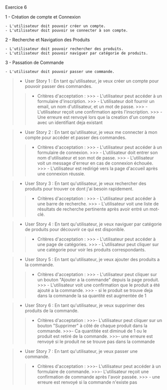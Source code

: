 Exercice 6 

1 - Création de compte et Connexion

    - L'utilisateur doit pouvoir créer un compte.
    - L'utilisateur doit pouvoir se connecter à son compte.

2 - Recherche et Navigation des Produits

    - L'utilisateur doit pouvoir rechercher des produits.
    - L'utilisateur doit pouvoir naviguer par catégorie de produits.

3 - Passation de Commande

    - L'utilisateur doit pouvoir passer une commande.



>- User Story 1 : En tant qu'utilisateur, je veux créer un compte pour pouvoir passer des commandes.
>> - Critères d'acceptation :
        >>> - L'utilisateur peut accéder à un formulaire d'inscription.
        >>> - L'utilisateur doit fournir un email, un nom d'utilisateur, et un mot de passe.
        >>> - L'utilisateur reçoit une confirmation après l'inscription.
        >>> - Une erreure est renvoyé lors que la creation d'un compte avec un identifiant deja existant

>- User Story 2 : En tant qu'utilisateur, je veux me connecter à mon compte pour accéder et passer des commandes.
>> -    Critères d'acceptation :
        >>> - L'utilisateur peut accéder à un formulaire de connexion.
        >>> - L'utilisateur doit entrer son nom d'utilisateur et son mot de passe.
        >>> - L'utilisateur voit un message d'erreur en cas de connexion échouée.
        >>> - L'utilisateur est redirigé vers la page d'accueil après une connexion réussie.

>- User Story 3 : En tant qu'utilisateur, je veux rechercher des produits pour trouver ce dont j'ai besoin rapidement.
>> -    Critères d'acceptation :
        >>> - L'utilisateur peut accéder à une barre de recherche.
        >>> - L'utilisateur voit une liste de résultats de recherche pertinente après avoir entré un mot-clé.

>- User Story 4 : En tant qu'utilisateur, je veux naviguer par catégorie de produits pour découvrir ce qui est disponible.
>> -    Critères d'acceptation :
        >>> - L'utilisateur peut accéder à une page de catégories.
        >>> - L'utilisateur peut cliquer sur une catégorie pour voir les produits correspondants.

> - User Story 5 : En tant qu'utilisateur, je veux ajouter des produits a la commande.
>> -    Critères d'acceptation :
        >>> - L'utilisateur peut cliquer sur un bouton "Ajouter a la commande" depuis la page produit.
        >>> - L'utilisateur voit une confirmation que le produit a été ajouté a la commande.
        >>> - si le produit se trouve deja dans la commande la sa quantité est augmentée de 1

>- User Story 6 : En tant qu'utilisateur, je veux supprimer des produits de la commande.
>> -    Critères d'acceptation :
        >>>- L'utilisateur peut cliquer sur un bouton "Supprimer" à côté de chaque produit dans la commande.
        >>>- Ca quantitée est diminué de 1 ou le produit est retiré de la commande.
        >>>- une erreure est renvoyé si le produit ne se trouve pas dans la commande

>- User Story 7 : En tant qu'utilisateur, je veux passer une commande.
>>-   Critères d'acceptation :
        >>>- L'utilisateur peut accéder à un formulaire de commande.
        >>>- L'utilisateur reçoit une confirmation de commande après l'avoir passée.
        >>> - une erreure est renvoyé si la commande n'existe pas